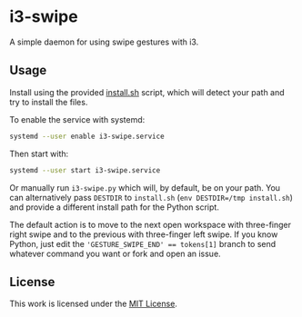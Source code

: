 # i3-swipe

A simple daemon for using swipe gestures with i3.

## Usage
Install using the provided [install.sh](install.sh) script, which will detect
your path and try to install the files.

To enable the service with systemd:
```bash
systemd --user enable i3-swipe.service
```
Then start with:
```bash
systemd --user start i3-swipe.service
```

Or manually run `i3-swipe.py` which will, by default, be on your path. You can
alternatively pass `DESTDIR` to `install.sh` (`env DESTDIR=/tmp install.sh`) and
provide a different install path for the Python script.

The default action is to move to the next open workspace with three-finger right
swipe and to the previous with three-finger left swipe. If you know Python, just
edit the `'GESTURE_SWIPE_END' == tokens[1]` branch to send whatever command you
want or fork and open an issue.

## License
This work is licensed under the [MIT License](LICENSE).

